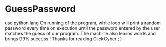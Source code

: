 # GuessPassword
use python lang
 On running of the program, while loop will print a random password every time on execution until the password entered by the user matches the guess of our program. The machine also learns words and brings 99% success !  Thanks for reading CilckCyber ; )
